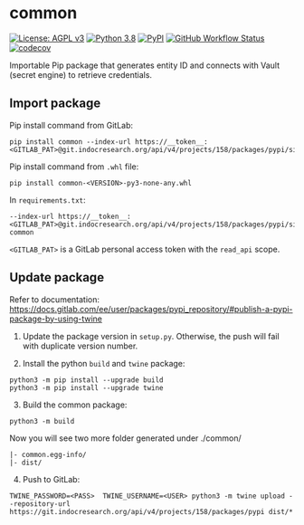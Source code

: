 # common

[![License: AGPL v3](https://img.shields.io/badge/License-AGPL_v3-blue.svg?style=for-the-badge)](https://www.gnu.org/licenses/agpl-3.0)
[![Python 3.8](https://img.shields.io/badge/python-3.8-green?style=for-the-badge)](https://www.python.org/)
[![PyPI](https://img.shields.io/pypi/v/pilot-platform-common?style=for-the-badge)](https://pypi.org/project/pilot-platform-common/)
[![GitHub Workflow Status](https://img.shields.io/github/workflow/status/pilotdataplatform/common/Run%20Tests?style=for-the-badge)](https://github.com/PilotDataPlatform/common/actions)
[![codecov](https://img.shields.io/codecov/c/github/PilotDataPlatform/common?style=for-the-badge)](https://codecov.io/gh/PilotDataPlatform/common)


Importable Pip package that generates entity ID and connects with Vault (secret engine) to retrieve credentials.

## Import package
Pip install command from GitLab:
```
pip install common --index-url https://__token__:<GITLAB_PAT>@git.indocresearch.org/api/v4/projects/158/packages/pypi/simple
```

Pip install command from `.whl` file:
```
pip install common-<VERSION>-py3-none-any.whl
```

In `requirements.txt`:
```
--index-url https://__token__:<GITLAB_PAT>@git.indocresearch.org/api/v4/projects/158/packages/pypi/simple
common
```

`<GITLAB_PAT>` is a GitLab personal access token with the `read_api` scope.

## Update package
Refer to documentation: https://docs.gitlab.com/ee/user/packages/pypi_repository/#publish-a-pypi-package-by-using-twine

1. Update the package version in `setup.py`. Otherwise, the push will fail with duplicate version number.

2. Install the python `build` and `twine` package:
```
python3 -m pip install --upgrade build
python3 -m pip install --upgrade twine
```

3. Build the common package:
```
python3 -m build
```

Now you will see two more folder generated under ./common/
```
|- common.egg-info/
|- dist/
```

4. Push to GitLab:
```
TWINE_PASSWORD=<PASS>  TWINE_USERNAME=<USER> python3 -m twine upload --repository-url https://git.indocresearch.org/api/v4/projects/158/packages/pypi dist/*
```
